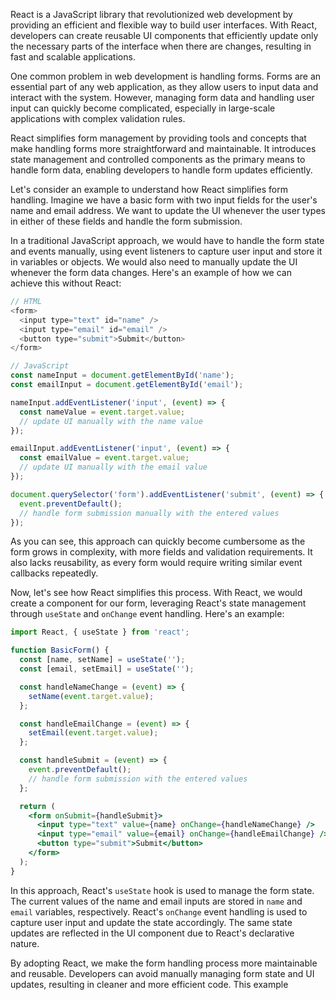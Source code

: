 React is a JavaScript library that revolutionized web development by providing an efficient and flexible way to build user interfaces. With React, developers can create reusable UI components that efficiently update only the necessary parts of the interface when there are changes, resulting in fast and scalable applications.

One common problem in web development is handling forms. Forms are an essential part of any web application, as they allow users to input data and interact with the system. However, managing form data and handling user input can quickly become complicated, especially in large-scale applications with complex validation rules.

React simplifies form management by providing tools and concepts that make handling forms more straightforward and maintainable. It introduces state management and controlled components as the primary means to handle form data, enabling developers to handle form updates efficiently.

Let's consider an example to understand how React simplifies form handling. Imagine we have a basic form with two input fields for the user's name and email address. We want to update the UI whenever the user types in either of these fields and handle the form submission.

In a traditional JavaScript approach, we would have to handle the form state and events manually, using event listeners to capture user input and store it in variables or objects. We would also need to manually update the UI whenever the form data changes. Here's an example of how we can achieve this without React:

```javascript
// HTML
<form>
  <input type="text" id="name" />
  <input type="email" id="email" />
  <button type="submit">Submit</button>
</form>

// JavaScript
const nameInput = document.getElementById('name');
const emailInput = document.getElementById('email');

nameInput.addEventListener('input', (event) => {
  const nameValue = event.target.value;
  // update UI manually with the name value
});

emailInput.addEventListener('input', (event) => {
  const emailValue = event.target.value;
  // update UI manually with the email value
});

document.querySelector('form').addEventListener('submit', (event) => {
  event.preventDefault();
  // handle form submission manually with the entered values
});
```

As you can see, this approach can quickly become cumbersome as the form grows in complexity, with more fields and validation requirements. It also lacks reusability, as every form would require writing similar event callbacks repeatedly.

Now, let's see how React simplifies this process. With React, we would create a component for our form, leveraging React's state management through `useState` and `onChange` event handling. Here's an example:

```jsx
import React, { useState } from 'react';

function BasicForm() {
  const [name, setName] = useState('');
  const [email, setEmail] = useState('');

  const handleNameChange = (event) => {
    setName(event.target.value);
  };

  const handleEmailChange = (event) => {
    setEmail(event.target.value);
  };

  const handleSubmit = (event) => {
    event.preventDefault();
    // handle form submission with the entered values
  };

  return (
    <form onSubmit={handleSubmit}>
      <input type="text" value={name} onChange={handleNameChange} />
      <input type="email" value={email} onChange={handleEmailChange} />
      <button type="submit">Submit</button>
    </form>
  );
}
```

In this approach, React's `useState` hook is used to manage the form state. The current values of the name and email inputs are stored in `name` and `email` variables, respectively. React's `onChange` event handling is used to capture user input and update the state accordingly. The same state updates are reflected in the UI component due to React's declarative nature.

By adopting React, we make the form handling process more maintainable and reusable. Developers can avoid manually managing form state and UI updates, resulting in cleaner and more efficient code. This example